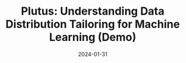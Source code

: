 ---
title: 'Plutus: Understanding Data Distribution Tailoring for Machine Learning (Demo)'
collection: publications
permalink: /publications/2024-01-31-plutus
date: 2024-01-31
venue: 'SIGMOD 2024'
link: 'https://doi.org/10.1145/3626246.3654745'
citation: 'Jiwon Chang, Christina Dionysio, Fatemeh Nargesian, and Matthias Boehm. PLUTUS: Understanding Data Distribution Tailoring for Machine Learning. (DEMO) SIGMOD 2024'
---